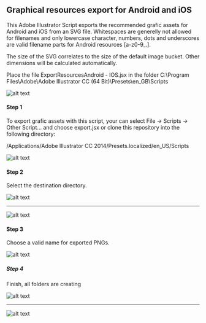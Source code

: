 ## Graphical resources export for Android and iOS

This Adobe Illustrator Script exports the recommended grafic assets for Android and iOS from an SVG file. Whitespaces are generelly not allowed for filenames and only lowercase character, numbers, dots and underscores are valid filename parts for Android resources [a-z0-9_.].

The size of the SVG correlates to the size of the default image bucket. Other dimensions will be calculated automatically.

Place the file ExportResourcesAndroid - IOS.jsx  in the folder C:\Program Files\Adobe\Adobe Illustrator CC (64 Bit)\Presets\en_GB\Scripts

﻿![alt text](https://github.com/arnaldos/fermat-graphic-design/blob/master/UIUX%20Design/Script/screenshot/Captura%20de%20pantalla%20(27).png "screenshot")

#### Step 1

To export grafic assets with this script, your can select File -> Scripts -> Other Script... and choose export.jsx or clone this repository into the following directory:

/Applications/Adobe Illustrator CC 2014/Presets.localized/en_US/Scripts

﻿![alt text](https://github.com/arnaldos/fermat-graphic-design/blob/master/UIUX%20Design/Script/screenshot/Captura%20de%20pantalla%20(29).png "screenshot")


#### Step 2

Select the destination directory.

﻿![alt text](https://github.com/arnaldos/fermat-graphic-design/blob/master/UIUX%20Design/Script/screenshot/Captura%20de%20pantalla%20(30).png "screenshot")

----
﻿![alt text](https://github.com/arnaldos/fermat-graphic-design/blob/master/UIUX%20Design/Script/screenshot/Captura%20de%20pantalla%20(31).png "screenshot")

#### Step 3

Choose a valid name for exported PNGs.

﻿![alt text](https://github.com/arnaldos/fermat-graphic-design/blob/master/UIUX%20Design/Script/screenshot/Captura%20de%20pantalla%20(32).png "screenshot")

##### Step 4 

Finish, all folders are creating


﻿![alt text](https://github.com/arnaldos/fermat-graphic-design/blob/master/UIUX%20Design/Script/screenshot/Captura%20de%20pantalla%20(34).png "screenshot")

----
﻿![alt text](https://github.com/arnaldos/fermat-graphic-design/blob/master/UIUX%20Design/Script/screenshot/Captura%20de%20pantalla%20(35).png "screenshot")



